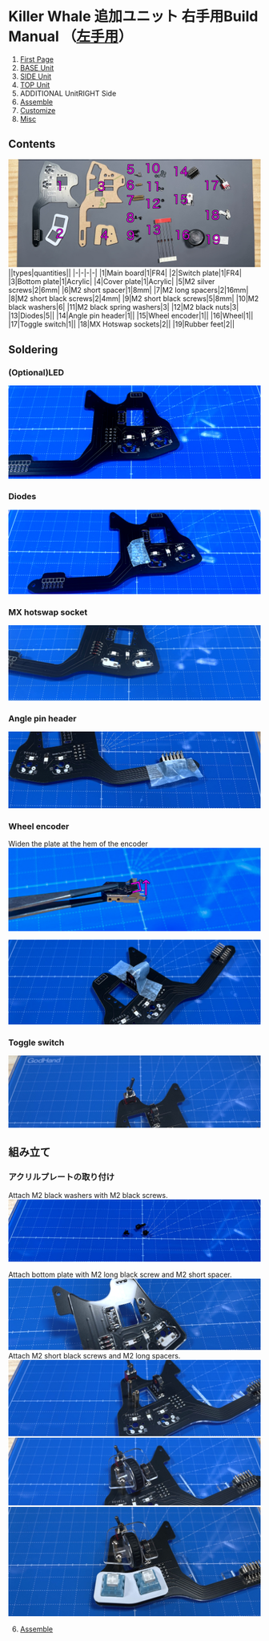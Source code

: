 
# Killer Whale 追加ユニット 右手用Build Manual （[左手用](../leftside/5_ADD.md)）

1. [First Page](../README_EN.md)
2. [BASE Unit](../rightside/2_BASE.md)
3. [SIDE Unit](../rightside/3_SIDE_TRACKBALL.md)
4. [TOP Unit](../rightside/4_TOP.md)
5. ADDITIONAL UnitRIGHT Side
6. [Assemble](../rightside/6_ASSEMBLE.md)
7. [Customize](../rightside/7_CUSTOM.md)
8. [Misc](../rightside/8_MISC.md)

## Contents
![](../img/add/IMG_4929.jpg)    
||types|quantities||
|-|-|-|-|
|1|Main board|1|FR4|
|2|Switch plate|1|FR4|
|3|Bottom plate|1|Acrylic|
|4|Cover plate|1|Acrylic|
|5|M2 silver screws|2|6mm|
|6|M2 short spacer|1|8mm|
|7|M2 long spacers|2|16mm|
|8|M2 short black screws|2|4mm|
|9|M2 short black screws|5|8mm|
|10|M2 black washers|6|
|11|M2 black spring washers|3|
|12|M2 black nuts|3|
|13|Diodes|5||
|14|Angle pin header|1||
|15|Wheel encoder|1||
|16|Wheel|1||
|17|Toggle switch|1||
|18|MX Hotswap sockets|2||
|19|Rubber feet|2||

## Soldering
### (Optional)LED 
![](../img/add/IMG_6183.jpg)  

### Diodes
![](../img/add/IMG_6186.jpg)  

### MX hotswap socket
![](../img/add/IMG_6190.jpg)  

### Angle pin header 
![](../img/add/IMG_4970.jpg)  

### Wheel encoder
Widen the plate at the hem of the encoder 
![](../img/wheel/IMG_4976.jpg)  
 
![](../img/add/IMG_4981.jpg)  

### Toggle switch
![](../img/add/IMG_4991.jpg)  
  
## 組み立て
### アクリルプレートの取り付け
Attach M2 black washers with M2 black screws. 
![](../img/add/IMG_5027.jpg)  

Attach bottom plate with M2 long black screw and M2 short spacer.
![](../img/add/IMG_5005.jpg)  
Attach M2 short black screws and M2 long spacers.
![](../img/add/IMG_5010.jpg)  
![](../img/add/IMG_5014.jpg)  
![](../img/add/IMG_5016.jpg)  

6. [Assemble](../rightside/6_ASSEMBLE.md)
